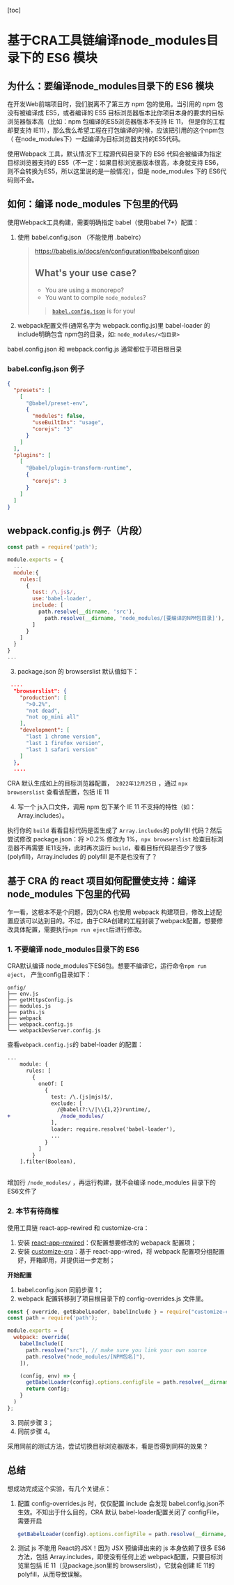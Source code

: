 [toc]

# 基于CRA工具链编译node_modules目录下的 ES6 模块

## 为什么：要编译node_modules目录下的 ES6 模块

在开发Web前端项目时，我们脱离不了第三方 npm 包的使用。当引用的 npm 包没有被编译成 ES5，或者编译的 ES5 目标浏览器版本比你项目本身的要求的目标浏览器版本高（比如：npm 包编译的ES5浏览器版本不支持 IE 11， 但是你的工程却要支持 IE11），那么我么希望工程在打包编译的时候，应该把引用的这个npm包（ 在node_modules下）一起编译为目标浏览器支持的ES5代码。

使用Webpack 工具，默认情况下工程源代码目录下的 ES6 代码会被编译为指定目标浏览器支持的 ES5（不一定：如果目标浏览器版本很高，本身就支持 ES6，则不会转换为ES5，所以这里说的是一般情况），但是 node_modules 下的 ES6代码则不会。

## 如何：编译 node_modules 下包里的代码

使用Webpack工具构建，需要明确指定 babel（使用babel 7+）配置：

1. 使用 babel.config.json （不能使用 .babelrc）

   > https://babeljs.io/docs/en/configuration#babelconfigjson  
   >
   > ## What's your use case?
   >
   > - You are using a monorepo?
   > - You want to compile `node_modules`?
   >
   > > [`babel.config.json`](https://babeljs.io/docs/en/configuration#babelconfigjson) is for you!

2. webpack配置文件(通常名字为 webpack.config.js)里 babel-loader 的include明确包含 npm包的目录，如: `node_modules/<包目录>`

babel.config.json 和 webpack.config.js 通常都位于项目根目录

### babel.config.json 例子

```json
{
  "presets": [
    [
      "@babel/preset-env",
      {
        "modules": false,
        "useBuiltIns": "usage",
        "corejs": "3"
      }
    ]
  ],
  "plugins": [
    [	
      "@babel/plugin-transform-runtime",
      {
        "corejs": 3
      }
    ]
  ]
}
```



## webpack.config.js 例子（片段）

```js
const path = require('path');

module.exports = {
  ...
  module:{
    rules:[
      {
        test: /\.js$/,
        use:'babel-loader',
        include: [
          path.resolve(__dirname, 'src'),
            path.resolve(__dirname, 'node_modules/[要编译的NPM包目录]'),
        ]
      }
    ]
  }
}
...
```

3. package.json 的 browserslist 默认值如下：

```json
 ....
  "browserslist": {
    "production": [
      ">0.2%",
      "not dead",
      "not op_mini all"
    ],
    "development": [
      "last 1 chrome version",
      "last 1 firefox version",
      "last 1 safari version"
    ]
  },
  ....
```

CRA 默认生成如上的目标浏览器配置，` 2022年12月25日` ，通过 `npx browserslist` 查看该配置，包括 IE 11

4. 写一个 js入口文件，调用 npm 包下某个 IE 11 不支持的特性（如：Array.includes）。

执行你的 `build` 看看目标代码是否生成了 `Array.includes`的 polyfill 代码？然后尝试修改 package.json：将 >0.2% 修改为 1%，`npx browserslist` 检查目标浏览器不再需要 IE11支持，此时再次运行 `build`，看看目标代码是否少了很多(polyfill)，Array.includes 的 polyfill 是不是也没有了？

## 基于 CRA 的 react 项目如何配置使支持：编译node_modules 下包里的代码

乍一看，这根本不是个问题，因为CRA 也使用 webpack 构建项目，修改上述配置应该可以达到目的。不过，由于CRA创建的工程封装了webpack配置，想要修改具体配置，需要执行`npm run eject`后进行修改。

### 1. 不要编译 node_modules目录下的 ES6

CRA默认编译 node_modules下ES6包。想要不编译它，运行命令`npm run eject`， 产生config目录如下：

```
onfig/
├── env.js
├── getHttpsConfig.js
├── modules.js
├── paths.js
├── webpack
├── webpack.config.js
└── webpackDevServer.config.js
```

查看`webpack.config.js`的 babel-loader 的配置：

```diff
...
    module: {
      rules: [
        {
          oneOf: [
            {
              test: /\.(js|mjs)$/,
              exclude: [
                /@babel(?:\/|\\{1,2})runtime/,
+                /node_modules/
              ],
              loader: require.resolve('babel-loader'),
              ...
            }
          ]
        }
    ].filter(Boolean),
             
```

增加行 `/node_modules/` ，再运行构建，就不会编译 node_modules 目录下的 ES6文件了

### 2. 本节有待商榷

使用工具链 react-app-rewired 和 customize-cra： 

1. 安装 [react-app-rewired](https://www.npmjs.com/package/react-app-rewired)：仅配置想要修改的 webapack 配置项；
2. 安装  [customize-cra](https://www.npmjs.com/package/customize-cra)：基于 react-app-wired，将 webpack 配置项分组配置好，开箱即用，并提供进一步定制；

**开始配置**

1. babel.config.json 同前步骤 1；
2. webpack 配置转移到了项目根目录下的 config-overrides.js 文件里。

```js
const { override, getBabelLoader, babelInclude } = require("customize-cra");
const path = require('path');

module.exports = {
  webpack: override(
    babelInclude([
      path.resolve("src"), // make sure you link your own source
      path.resolve("node_modules/[NPM包名]"),
    ]),

    (config, env) => {
      getBabelLoader(config).options.configFile = path.resolve(__dirname, "babel.config.json");
      return config;
    }
  )
};
```
3. 同前步骤 3；
4. 同前步骤 4。

采用同前的测试方法，尝试切换目标浏览器版本，看是否得到同样的效果？

## 总结

想成功完成这个实验，有几个关键点：

1. 配置 config-overrides.js 时，仅仅配置 include 会发现 babel.config.json不生效。不知出于什么目的，CRA 默认 babel-loader配置关闭了 configFile，需要开启 

   ```js
   getBabelLoader(config).options.configFile = path.resolve(__dirname, "babel.config.json");
   ```
   
2. 测试 js 不能用 React的JSX！因为 JSX 预编译出来的 js 本身依赖了很多 ES6 方法，包括 Array.includes，即使没有任何上述 webpack配置，只要目标浏览里包括 IE 11（见package.json里的 browserslist），它就会创建 IE 11的polyfill，从而导致误解。
